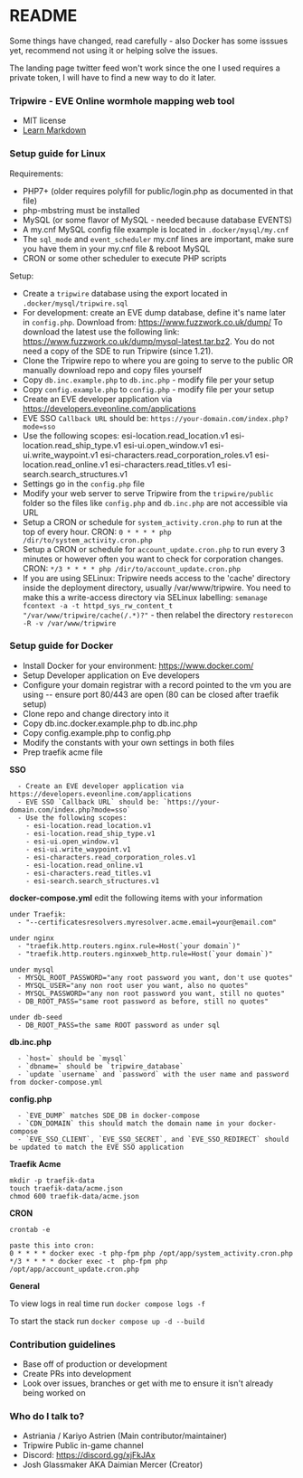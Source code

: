 # README

Some things have changed, read carefully - also Docker has some isssues yet, recommend not using it or helping solve the issues.

The landing page twitter feed won't work since the one I used requires a private token, I will have to find a new way to do it later.


### Tripwire - EVE Online wormhole mapping web tool

- MIT license
- [Learn Markdown](https://bitbucket.org/tutorials/markdowndemo)

### Setup guide for Linux

Requirements:

- PHP7+ (older requires polyfill for public/login.php as documented in that file)
- php-mbstring must be installed
- MySQL (or some flavor of MySQL - needed because database EVENTS)
- A my.cnf MySQL config file example is located in `.docker/mysql/my.cnf`
- The `sql_mode` and `event_scheduler` my.cnf lines are important, make sure you have them in your my.cnf file & reboot MySQL
- CRON or some other scheduler to execute PHP scripts

Setup:

- Create a `tripwire` database using the export located in `.docker/mysql/tripwire.sql`
- For development: create an EVE dump database, define it's name later in `config.php`. Download from: https://www.fuzzwork.co.uk/dump/ To download the latest use the following link: https://www.fuzzwork.co.uk/dump/mysql-latest.tar.bz2. You do not need a copy of the SDE to run Tripwire (since 1.21).
- Clone the Tripwire repo to where you are going to serve to the public OR manually download repo and copy files yourself
- Copy `db.inc.example.php` to `db.inc.php` - modify file per your setup
- Copy `config.example.php` to `config.php` - modify file per your setup
- Create an EVE developer application via https://developers.eveonline.com/applications
- EVE SSO `Callback URL` should be: `https://your-domain.com/index.php?mode=sso`
- Use the following scopes:
  esi-location.read_location.v1
  esi-location.read_ship_type.v1
  esi-ui.open_window.v1
  esi-ui.write_waypoint.v1
  esi-characters.read_corporation_roles.v1
  esi-location.read_online.v1
  esi-characters.read_titles.v1
  esi-search.search_structures.v1
- Settings go in the `config.php` file
- Modify your web server to serve Tripwire from the `tripwire/public` folder so the files like `config.php` and `db.inc.php` are not accessible via URL
- Setup a CRON or schedule for `system_activity.cron.php` to run at the top of every hour. CRON: `0 * * * * php /dir/to/system_activity.cron.php`
- Setup a CRON or schedule for `account_update.cron.php` to run every 3 minutes or however often you want to check for corporation changes. CRON: `*/3 * * * * php /dir/to/account_update.cron.php`
- If you are using SELinux: Tripwire needs access to the 'cache' directory inside the deployment directory, usually /var/www/tripwire. You need to make this a write-access directory via SELinux labelling: `semanage fcontext -a -t httpd_sys_rw_content_t "/var/www/tripwire/cache(/.*)?"` - then relabel the directory `restorecon -R -v /var/www/tripwire`

### Setup guide for Docker
- Install Docker for your environment: https://www.docker.com/
- Setup Developer application on Eve developers
- Configure your domain registrar with a record pointed to the vm you are using -- ensure port 80/443 are open (80 can be closed after traefik setup)
- Clone repo and change directory into it
- Copy db.inc.docker.example.php to db.inc.php
- Copy config.example.php to config.php
- Modify the constants with your own settings in both files
- Prep traefik acme file


**SSO**
```
  - Create an EVE developer application via https://developers.eveonline.com/applications
  - EVE SSO `Callback URL` should be: `https://your-domain.com/index.php?mode=sso`
  - Use the following scopes:
    - esi-location.read_location.v1
    - esi-location.read_ship_type.v1
    - esi-ui.open_window.v1
    - esi-ui.write_waypoint.v1
    - esi-characters.read_corporation_roles.v1
    - esi-location.read_online.v1
    - esi-characters.read_titles.v1
    - esi-search.search_structures.v1
```

**docker-compose.yml**
edit the following items with your information
```
under Traefik:
  - "--certificatesresolvers.myresolver.acme.email=your@email.com"

under nginx
  - "traefik.http.routers.nginx.rule=Host(`your domain`)"
  - "traefik.http.routers.nginxweb_http.rule=Host(`your domain`)"

under mysql
  - MYSQL_ROOT_PASSWORD="any root password you want, don't use quotes"
  - MYSQL_USER="any non root user you want, also no quotes"
  - MYSQL_PASSWORD="any non root password you want, still no quotes"
  - DB_ROOT_PASS="same root password as before, still no quotes"

under db-seed
  - DB_ROOT_PASS=the same ROOT password as under sql
```

**db.inc.php**
```
  - `host=` should be `mysql`
  - `dbname=` should be `tripwire_database`
  - `update `username` and `password` with the user name and password from docker-compose.yml
```

**config.php**
```
  - `EVE_DUMP` matches SDE_DB in docker-compose
  - `CDN_DOMAIN` this should match the domain name in your docker-compose
  - `EVE_SSO_CLIENT`, `EVE_SSO_SECRET`, and `EVE_SSO_REDIRECT` should be updated to match the EVE SSO application
```

**Traefik Acme**
```
mkdir -p traefik-data
touch traefik-data/acme.json
chmod 600 traefik-data/acme.json
```

**CRON**
```
crontab -e

paste this into cron:
0 * * * * docker exec -t php-fpm php /opt/app/system_activity.cron.php
*/3 * * * * docker exec -t  php-fpm php /opt/app/account_update.cron.php
```


**General**

To view logs in real time run `docker compose logs -f`

To start the stack run `docker compose up -d --build`



### Contribution guidelines

- Base off of production or development
- Create PRs into development
- Look over issues, branches or get with me to ensure it isn't already being worked on

### Who do I talk to?

- Astriania / Kariyo Astrien (Main contributor/maintainer)
- Tripwire Public in-game channel
- Discord: https://discord.gg/xjFkJAx
- Josh Glassmaker AKA Daimian Mercer (Creator)
